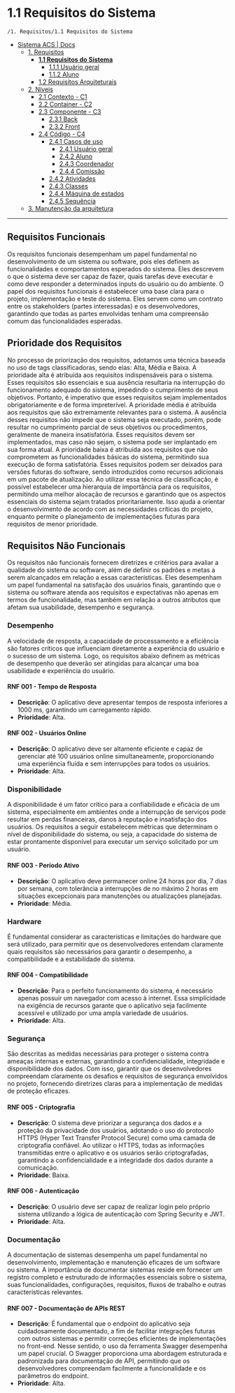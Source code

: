 # 1.1 Requisitos do Sistema

`/1. Requisitos/1.1 Requisitos do Sistema`

* [Sistema ACS | Docs](../../README.md)
  * [1. Requisitos](../../1.%20Requisitos/README.md)
    * [**1.1 Requisitos do Sistema**](../../1.%20Requisitos/1.1%20Requisitos%20do%20Sistema/README.md)
      * [1.1.1 Usuário geral](../../1.%20Requisitos/1.1%20Requisitos%20do%20Sistema/1.1.1%20Usu%C3%A1rio%20geral/README.md)
      * [1.1.2 Aluno](../../1.%20Requisitos/1.1%20Requisitos%20do%20Sistema/1.1.2%20Aluno/README.md)
    * [1.2 Requisitos Arquiteturais](../../1.%20Requisitos/1.2%20Requisitos%20Arquiteturais/README.md)
  * [2. Níveis](../../2.%20N%C3%ADveis/README.md)
    * [2.1 Contexto - C1](../../2.%20N%C3%ADveis/2.1%20Contexto%20-%20C1/README.md)
    * [2.2 Container - C2](../../2.%20N%C3%ADveis/2.2%20Container%20-%20C2/README.md)
    * [2.3 Componente - C3](../../2.%20N%C3%ADveis/2.3%20Componente%20-%20C3/README.md)
      * [2.3.1 Back](../../2.%20N%C3%ADveis/2.3%20Componente%20-%20C3/2.3.1%20Back/README.md)
      * [2.3.2 Front](../../2.%20N%C3%ADveis/2.3%20Componente%20-%20C3/2.3.2%20Front/README.md)
    * [2.4 Código - C4](../../2.%20N%C3%ADveis/2.4%20C%C3%B3digo%20-%20C4/README.md)
      * [2.4.1 Casos de uso](../../2.%20N%C3%ADveis/2.4%20C%C3%B3digo%20-%20C4/2.4.1%20Casos%20de%20uso/README.md)
        * [2.4.1 Usuário geral](../../2.%20N%C3%ADveis/2.4%20C%C3%B3digo%20-%20C4/2.4.1%20Casos%20de%20uso/2.4.1%20Usu%C3%A1rio%20geral/README.md)
        * [2.4.2 Aluno](../../2.%20N%C3%ADveis/2.4%20C%C3%B3digo%20-%20C4/2.4.1%20Casos%20de%20uso/2.4.2%20Aluno/README.md)
        * [2.4.3 Coordenador](../../2.%20N%C3%ADveis/2.4%20C%C3%B3digo%20-%20C4/2.4.1%20Casos%20de%20uso/2.4.3%20Coordenador/README.md)
        * [2.4.4 Comissão](../../2.%20N%C3%ADveis/2.4%20C%C3%B3digo%20-%20C4/2.4.1%20Casos%20de%20uso/2.4.4%20Comiss%C3%A3o/README.md)
      * [2.4.2 Atividades](../../2.%20N%C3%ADveis/2.4%20C%C3%B3digo%20-%20C4/2.4.2%20Atividades/README.md)
      * [2.4.3 Classes](../../2.%20N%C3%ADveis/2.4%20C%C3%B3digo%20-%20C4/2.4.3%20Classes/README.md)
      * [2.4.4 Máquina de estados](../../2.%20N%C3%ADveis/2.4%20C%C3%B3digo%20-%20C4/2.4.4%20M%C3%A1quina%20de%20estados/README.md)
      * [2.4.5 Sequência](../../2.%20N%C3%ADveis/2.4%20C%C3%B3digo%20-%20C4/2.4.5%20Sequ%C3%AAncia/README.md)
  * [3. Manutenção da arquitetura](../../3.%20Manuten%C3%A7%C3%A3o%20da%20arquitetura/README.md)

---

## Requisitos Funcionais

Os requisitos funcionais desempenham um papel fundamental no desenvolvimento de um sistema ou software, pois eles 
definem as funcionalidades e comportamentos esperados do sistema. Eles descrevem o que o sistema deve ser capaz de 
fazer, quais tarefas deve executar e como deve responder a determinados inputs do usuário ou do ambiente. O papel dos 
requisitos funcionais é estabelecer uma base clara para o projeto, implementação e teste do sistema. Eles servem como 
um contrato entre os stakeholders (partes interessadas) e os desenvolvedores, garantindo que todas as partes envolvidas
tenham uma compreensão comum das funcionalidades esperadas.

## Prioridade dos Requisitos

No processo de priorização dos requisitos, adotamos uma técnica baseada no uso de tags classificadoras, sendo elas: 
Alta, Média e Baixa. A prioridade alta é atribuída aos requisitos indispensáveis para o sistema. Esses requisitos são
essenciais e sua ausência resultaria na interrupção do funcionamento adequado do sistema, impedindo o cumprimento de
seus objetivos. Portanto, é imperativo que esses requisitos sejam implementados obrigatoriamente e de forma 
impreterível. A prioridade média é atribuída aos requisitos que são extremamente relevantes para o sistema. A ausência
desses requisitos não impede que o sistema seja executado, porém, pode resultar no cumprimento parcial de seus objetivos
ou procedimentos, geralmente de maneira insatisfatória. Esses requisitos devem ser implementados, mas caso não sejam, o
sistema pode ser implantado em sua forma atual. A prioridade baixa é atribuída aos requisitos que não comprometem as
funcionalidades básicas do sistema, permitindo sua execução de forma satisfatória. Esses requisitos podem ser deixados 
para versões futuras do software, sendo introduzidos como recursos adicionais em um pacote de atualização. Ao utilizar
essa técnica de classificação, é possível estabelecer uma hierarquia de importância para os requisitos, permitindo uma
melhor alocação de recursos e garantindo que os aspectos essenciais do sistema sejam tratados prioritariamente. Isso
ajuda a orientar o desenvolvimento de acordo com as necessidades críticas do projeto, enquanto permite o planejamento
de implementações futuras para requisitos de menor prioridade.

## Requisitos Não Funcionais

Os requisitos não funcionais fornecem diretrizes e critérios para avaliar a qualidade do sistema ou software, além de
definir os padrões e metas a serem alcançados em relação a essas características. Eles desempenham um papel fundamental
na satisfação dos usuários finais, garantindo que o sistema ou software atenda aos requisitos e expectativas não apenas
em termos de funcionalidade, mas também em relação a outros atributos que afetam sua usabilidade, desempenho e segurança.

### Desempenho

A velocidade de resposta, a capacidade de processamento e a eficiência são fatores críticos que influenciam diretamente 
a experiência do usuário e o sucesso de um sistema. Logo, os requisitos abaixo definem as métricas de desempenho que 
deverão ser atingidas para alcançar uma boa usabilidade e experiência do usuário.

#### RNF 001 - Tempo de Resposta
- **Descrição**: O aplicativo deve apresentar tempos de resposta inferiores a 1000 ms, garantindo um carregamento rápido.
- **Prioridade**: Alta.

#### RNF 002 - Usuários Online
- **Descrição**: O aplicativo deve ser altamente eficiente e capaz de gerenciar até 100 usuários online simultaneamente,
proporcionando uma experiência fluída e sem interrupções para todos os usuários.
- **Prioridade**: Alta.

### Disponibilidade

A disponibilidade é um fator crítico para a confiabilidade e eficácia de um sistema, especialmente em ambientes onde a 
interrupção de serviços pode resultar em perdas financeiras, danos à reputação e insatisfação dos usuários. Os requisitos
a seguir estabelecem métricas que determinam o nível de disponibilidade do sistema, ou seja, a capacidade do sistema de
estar prontamente disponível para executar um serviço solicitado por um usuário.

#### RNF 003 - Período Ativo
- **Descrição**: O aplicativo deve permanecer online 24 horas por dia, 7 dias por semana, com tolerância a interrupções
de no máximo 2 horas em situações excepcionais para manutenções ou atualizações planejadas.
- **Prioridade**: Média.

### Hardware

É fundamental considerar as características e limitações do hardware que será utilizado, para permitir que os 
desenvolvedores entendam claramente quais requisitos são necessários para garantir o desempenho, a compatibilidade e a 
estabilidade do sistema.

#### RNF 004 - Compatibilidade
- **Descrição**: Para o perfeito funcionamento do sistema, é necessário apenas possuir um navegador com acesso à 
internet. Essa simplicidade na exigência de recursos garante que o aplicativo seja facilmente acessível e utilizado por
uma ampla variedade de usuários.
- **Prioridade**: Alta.

### Segurança

São descritas as medidas necessárias para proteger o sistema contra ameaças internas e externas, garantindo a 
confidencialidade, integridade e disponibilidade dos dados. Com isso, garantir que os desenvolvedores compreendam 
claramente os desafios e requisitos de segurança envolvidos no projeto, fornecendo diretrizes claras para a 
implementação de medidas de proteção eficazes.

#### RNF 005 - Criptografia
- **Descrição**: O sistema deve priorizar a segurança dos dados e a proteção da privacidade dos usuários, adotando o uso
do protocolo HTTPS (Hyper Text Transfer Protocol Secure) como uma camada de criptografia confiável. Ao utilizar o 
HTTPS, todas as informações transmitidas entre o aplicativo e os usuários serão criptografadas, garantindo a 
confidencialidade e a integridade dos dados durante a comunicação.
- **Prioridade**: Baixa.

#### RNF 006 - Autenticação
- **Descrição**: O usuário deve ser capaz de realizar  login pelo próprio sistema utilizando a lógica de autenticação 
com Spring Security e JWT.
- **Prioridade**: Alta.

### Documentação

A documentação de sistemas desempenha um papel fundamental no desenvolvimento, implementação e manutenção eficazes de um
software ou sistema. A importância de documentar sistemas reside em fornecer um registro completo e estruturado de 
informações essenciais sobre o sistema, suas funcionalidades, configurações, requisitos, fluxos de trabalho e outras 
características relevantes.

#### RNF 007 - Documentação de APIs REST
- **Descrição**: É fundamental que o endpoint do aplicativo seja cuidadosamente documentado, a fim de facilitar 
integrações futuras com outros sistemas e permitir correções eficientes de implementações no front-end. Nesse sentido,
o uso da ferramenta Swagger desempenha um papel crucial. O Swagger proporciona uma abordagem estruturada e padronizada
para documentação de API, permitindo que os desenvolvedores compreendam facilmente a funcionalidade e os parâmetros do
endpoint.
- **Prioridade**: Alta.
